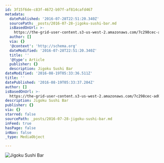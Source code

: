 ```yaml
---
id: 3f15f6de-c83f-4672-b97f-af814cafd467
metadata:
  datePublished: '2016-07-28T22:51:20.340Z'
  sourcePath: _posts/2016-07-28-jigoku-sushi-bar.md
  isBasedOnUrl: >-
    https://the-grid-user-content.s3-us-west-2.amazonaws.com/7c298cec-ad05-419b-bc29-5550c5138505.jpg
  author: []
  via: {}
  '@context': 'http://schema.org'
  dateModified: '2016-07-28T22:51:20.340Z'
  title: ''
  '@type': Article
  publisher: {}
  description: Jigoku Sushi Bar
dateModified: '2016-08-19T05:33:36.511Z'
title: ''
datePublished: '2016-08-19T05:33:37.204Z'
author: []
isBasedOnUrl: >-
  https://the-grid-user-content.s3-us-west-2.amazonaws.com/7c298cec-ad05-419b-bc29-5550c5138505.jpg
description: Jigoku Sushi Bar
publisher: {}
via: {}
starred: false
sourcePath: _posts/2016-07-28-jigoku-sushi-bar.md
inFeed: true
hasPage: false
inNav: false
_type: MediaObject

---
```

![Jigoku Sushi Bar](https://the-grid-user-content.s3-us-west-2.amazonaws.com/7c298cec-ad05-419b-bc29-5550c5138505.jpg)